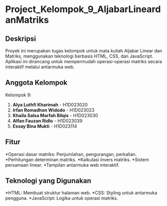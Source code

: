 Project_Kelompok_9_AljabarLineardanMatriks
===
Deskripsi
---
Proyek ini merupakan tugas kelompok untuk mata kuliah Aljabar Linear dan Matriks, menggunakan teknologi berbasis HTML, CSS, dan JavaScript. Aplikasi ini dirancang untuk mempermudah operasi-operasi matriks secara interaktif melalui antarmuka web.

Anggota Kelompok
---
Kelompok 9:

1. **Alya Luthfi Kharimah** - H1D023020
2. **Irfan Romadhon Widodo** - H1D023023
3. **Khaila Salsa Marfah Bilqis** - H1D023030
4. **Alfan Fauzan Ridlo** - H1D023039
5. **Essay Bina Mukti** - H1D023114

Fitur
---
*Operasi dasar matriks: Penjumlahan, pengurangan, perkalian.
*Perhitungan determinan matriks.
*Kalkulasi invers matriks.
*Sistem persamaan linear.
*Tampilan antarmuka web interaktif.

Teknologi yang Digunakan
---
*HTML: Membuat struktur halaman web.
*CSS: Styling untuk antarmuka pengguna.
*JavaScript: Logika untuk operasi matriks.
